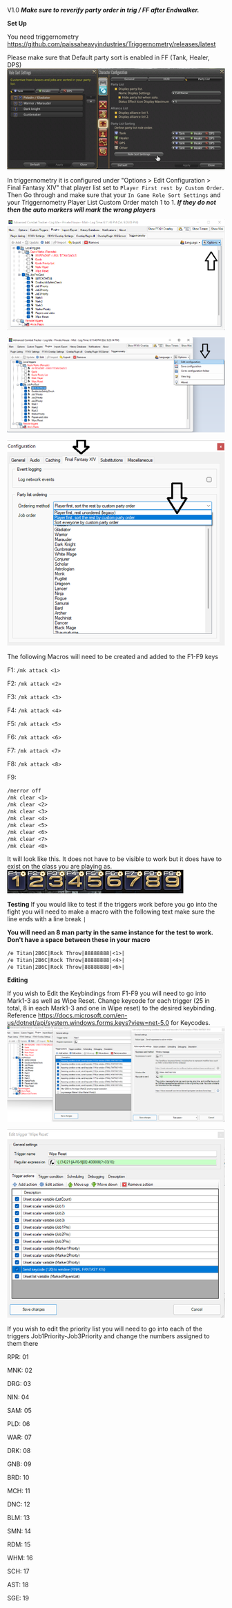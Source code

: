 V1.0
***Make sure to reverify party order in trig / FF after Endwalker.*** 

**Set Up**

You need triggernometry https://github.com/paissaheavyindustries/Triggernometry/releases/latest

Please make sure that Default party sort is enabled in FF (Tank, Healer, DPS)
![alt text](https://github.com/KingPendragoon/FFXIVJobPrioGaolAutoMarker/blob/main/PartySortInGame.png?raw=true)

In triggernometry it is configured under "Options > Edit Configuration > Final Fantasy XIV" that player list set to `Player First rest by Custom Order`. Then Go through and make sure that your `In Game Role Sort Settings` and your Triggernometry Player List Custom Order match 1 to 1.  ***If they do not then the auto markers will mark the wrong players***


 ![alt text](https://github.com/KingPendragoon/FFXIVJobPrioGaolAutoMarker/blob/main/PartyListTriggerStep1.png?raw=true)
 
 ![alt text](https://github.com/KingPendragoon/FFXIVJobPrioGaolAutoMarker/blob/main/PartyListTriggerStep2.png?raw=true)
 
 ![alt text](https://github.com/KingPendragoon/FFXIVJobPrioGaolAutoMarker/blob/main/PartyListTriggerStep3.png?raw=true)
 

The following Macros will need to be created and added to the F1-F9 keys

F1: `/mk attack <1>`

F2: `/mk attack <2>`

F3: `/mk attack <3>`

F4: `/mk attack <4>`

F5: `/mk attack <5>`

F6: `/mk attack <6>`

F7: `/mk attack <7>`

F8: `/mk attack <8>`



F9:
````
/merror off
/mk clear <1>
/mk clear <2>
/mk clear <3>
/mk clear <4>
/mk clear <5>
/mk clear <6>
/mk clear <7>
/mk clear <8>
````
It will look like this.  It does not have to be visible to work but it does have to exist on the class you are playing as. 
![alt text](https://github.com/KingPendragoon/FFXIVJobPrioGaolAutoMarker/blob/main/InGameHotbar.png?raw=true)


**Testing**
If you would like to test if the triggers work before you go into the fight you will need to make a macro with the following text make sure the line ends with a line break `|`

**You will need an 8 man party in the same instance for the test to work. Don't have a space between these in your macro**

````
/e Titan|2B6C|Rock Throw|88888888|<1>|
/e Titan|2B6C|Rock Throw|88888888|<4>|
/e Titan|2B6C|Rock Throw|88888888|<6>|
````

**Editing**

If you wish to Edit the Keybindings from F1-F9 you will need to go into Mark1-3 as well as Wipe Reset. Change keycode for each trigger (25 in total, 8 in each Mark1-3 and one in Wipe reset) to the desired keybinding. Reference https://docs.microsoft.com/en-us/dotnet/api/system.windows.forms.keys?view=net-5.0 for Keycodes.
![alt text](https://github.com/KingPendragoon/FFXIVJobPrioGaolAutoMarker/blob/main/HowToEditKeybinding.png?raw=true)

![alt text](https://github.com/KingPendragoon/FFXIVJobPrioGaolAutoMarker/blob/main/WipeResetMarker.png?raw=true)

If you wish to edit the priority list you will need to go into each of the triggers 
Job1Priority-Job3Priority and change the numbers assigned to them there

RPR: 01
  
MNK: 02

DRG: 03
 
NIN: 04 
 
SAM: 05 
 
PLD: 06 
 
WAR: 07 
 
DRK: 08 
 
GNB: 09  

BRD: 10 
 
MCH: 11 
 
DNC: 12 
 
BLM: 13 
 
SMN: 14 
 
RDM: 15 
 
WHM: 16 
 
SCH: 17 
 
AST: 18

SGE: 19
